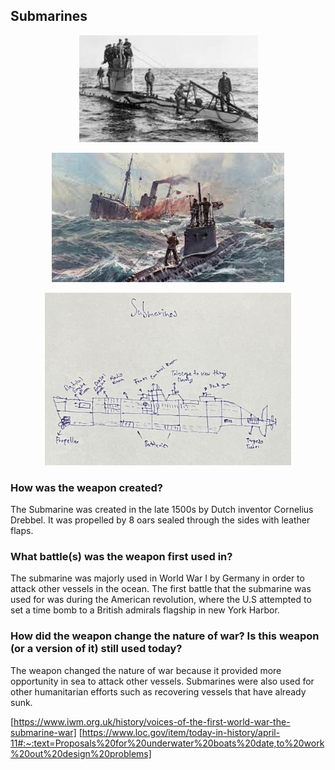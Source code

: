 ## Submarines
<p style="text-align:center;"><img src="/images/submarine1.jpg" /></p>
<p style="text-align:center;"><img src="/images/submarine2.jpg" /></p>
<p style="text-align:center;"><img src="/images/submarine3.jpg" /></p>

### How was the weapon created?

The Submarine was created in the late 1500s by Dutch inventor Cornelius Drebbel. It was propelled by 8 oars sealed through the sides with leather flaps. 

### What battle(s) was the weapon first used in? 

The submarine was majorly used in World War I by Germany in order to attack other vessels in the ocean. The first battle that the submarine was used for was during the American revolution, where the U.S attempted to set a time bomb to a British admirals flagship in new York Harbor. 

### How did the weapon change the nature of war? Is this weapon (or a version of it) still used today? 

The weapon changed the nature of war because it provided more opportunity in sea to attack other vessels. Submarines were also used for other humanitarian efforts such as recovering vessels that have already sunk.

[https://www.iwm.org.uk/history/voices-of-the-first-world-war-the-submarine-war]
[https://www.loc.gov/item/today-in-history/april-11#:~:text=Proposals%20for%20underwater%20boats%20date,to%20work%20out%20design%20problems]

